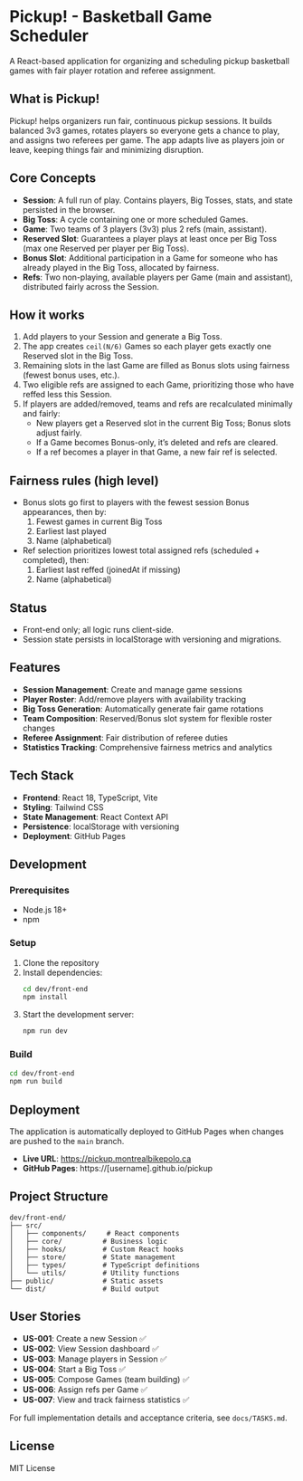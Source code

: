 # Pickup! - Basketball Game Scheduler

A React-based application for organizing and scheduling pickup basketball games with fair player rotation and referee assignment.

## What is Pickup!
Pickup! helps organizers run fair, continuous pickup sessions. It builds balanced 3v3 games, rotates players so everyone gets a chance to play, and assigns two referees per game. The app adapts live as players join or leave, keeping things fair and minimizing disruption.

## Core Concepts
- **Session**: A full run of play. Contains players, Big Tosses, stats, and state persisted in the browser.
- **Big Toss**: A cycle containing one or more scheduled Games.
- **Game**: Two teams of 3 players (3v3) plus 2 refs (main, assistant).
- **Reserved Slot**: Guarantees a player plays at least once per Big Toss (max one Reserved per player per Big Toss).
- **Bonus Slot**: Additional participation in a Game for someone who has already played in the Big Toss, allocated by fairness.
- **Refs**: Two non-playing, available players per Game (main and assistant), distributed fairly across the Session.

## How it works
1. Add players to your Session and generate a Big Toss.
2. The app creates `ceil(N/6)` Games so each player gets exactly one Reserved slot in the Big Toss.
3. Remaining slots in the last Game are filled as Bonus slots using fairness (fewest bonus uses, etc.).
4. Two eligible refs are assigned to each Game, prioritizing those who have reffed less this Session.
5. If players are added/removed, teams and refs are recalculated minimally and fairly:
   - New players get a Reserved slot in the current Big Toss; Bonus slots adjust fairly.
   - If a Game becomes Bonus-only, it’s deleted and refs are cleared.
   - If a ref becomes a player in that Game, a new fair ref is selected.

## Fairness rules (high level)
- Bonus slots go first to players with the fewest session Bonus appearances, then by:
  1) Fewest games in current Big Toss
  2) Earliest last played
  3) Name (alphabetical)
- Ref selection prioritizes lowest total assigned refs (scheduled + completed), then:
  1) Earliest last reffed (joinedAt if missing)
  2) Name (alphabetical)

## Status
- Front-end only; all logic runs client-side.
- Session state persists in localStorage with versioning and migrations.

## Features

- **Session Management**: Create and manage game sessions
- **Player Roster**: Add/remove players with availability tracking
- **Big Toss Generation**: Automatically generate fair game rotations
- **Team Composition**: Reserved/Bonus slot system for flexible roster changes
- **Referee Assignment**: Fair distribution of referee duties
- **Statistics Tracking**: Comprehensive fairness metrics and analytics

## Tech Stack

- **Frontend**: React 18, TypeScript, Vite
- **Styling**: Tailwind CSS
- **State Management**: React Context API
- **Persistence**: localStorage with versioning
- **Deployment**: GitHub Pages

## Development

### Prerequisites

- Node.js 18+
- npm

### Setup

1. Clone the repository
2. Install dependencies:
   ```bash
   cd dev/front-end
   npm install
   ```
3. Start the development server:
   ```bash
   npm run dev
   ```

### Build

```bash
cd dev/front-end
npm run build
```

## Deployment

The application is automatically deployed to GitHub Pages when changes are pushed to the `main` branch.

- **Live URL**: https://pickup.montrealbikepolo.ca
- **GitHub Pages**: https://[username].github.io/pickup

## Project Structure

```
dev/front-end/
├── src/
│   ├── components/     # React components
│   ├── core/          # Business logic
│   ├── hooks/         # Custom React hooks
│   ├── store/         # State management
│   ├── types/         # TypeScript definitions
│   └── utils/         # Utility functions
├── public/            # Static assets
└── dist/              # Build output
```

## User Stories

- **US-001**: Create a new Session ✅
- **US-002**: View Session dashboard ✅
- **US-003**: Manage players in Session ✅
- **US-004**: Start a Big Toss ✅
- **US-005**: Compose Games (team building) ✅
- **US-006**: Assign refs per Game ✅
- **US-007**: View and track fairness statistics ✅

For full implementation details and acceptance criteria, see `docs/TASKS.md`.

## License

MIT License
